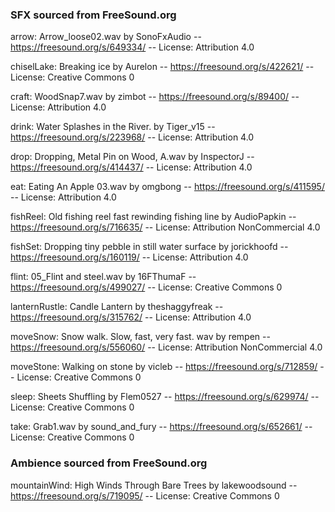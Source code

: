 
### SFX sourced from FreeSound.org

arrow: Arrow_loose02.wav by SonoFxAudio -- https://freesound.org/s/649334/ -- License: Attribution 4.0

chiselLake: Breaking ice by Aurelon -- https://freesound.org/s/422621/ -- License: Creative Commons 0

craft: WoodSnap7.wav by zimbot -- https://freesound.org/s/89400/ -- License: Attribution 4.0

drink: Water Splashes in the River. by Tiger_v15 -- https://freesound.org/s/223968/ -- License: Attribution 4.0

drop: Dropping, Metal Pin on Wood, A.wav by InspectorJ -- https://freesound.org/s/414437/ -- License: Attribution 4.0

eat: Eating An Apple 03.wav by omgbong -- https://freesound.org/s/411595/ -- License: Attribution 4.0

fishReel: Old fishing reel fast rewinding fishing line by AudioPapkin -- https://freesound.org/s/716635/ -- License: Attribution NonCommercial 4.0

fishSet: Dropping tiny pebble in still water surface by jorickhoofd -- https://freesound.org/s/160119/ -- License: Attribution 4.0

flint: 05_Flint and steel.wav by 16FThumaF -- https://freesound.org/s/499027/ -- License: Creative Commons 0

lanternRustle: Candle Lantern by theshaggyfreak -- https://freesound.org/s/315762/ -- License: Attribution 4.0

moveSnow: Snow walk. Slow, fast, very fast. wav by rempen -- https://freesound.org/s/556060/ -- License: Attribution NonCommercial 4.0

moveStone: Walking on stone by vicleb -- https://freesound.org/s/712859/ -- License: Creative Commons 0

sleep: Sheets Shuffling by Flem0527 -- https://freesound.org/s/629974/ -- License: Creative Commons 0

take: Grab1.wav by sound_and_fury -- https://freesound.org/s/652661/ -- License: Creative Commons 0

### Ambience sourced from FreeSound.org

mountainWind: High Winds Through Bare Trees by lakewoodsound -- https://freesound.org/s/719095/ -- License: Creative Commons 0
